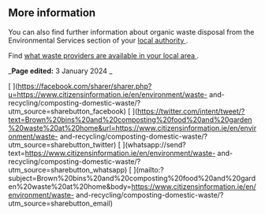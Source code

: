##  More information

You can also find further information about organic waste disposal from the
Environmental Services section of your [ local authority
](https://www.gov.ie/en/publication/942f74-local-authorities/) .

Find [ what waste providers are available in your local area
](https://www.mywaste.ie/waste-management-providers/) .

_**Page edited:** 3 January 2024 _

[
](https://facebook.com/sharer/sharer.php?u=https://www.citizensinformation.ie/en/environment/waste-
and-recycling/composting-domestic-waste/?utm_source=sharebutton_facebook) [
](https://twitter.com/intent/tweet/?text=Brown%20bins%20and%20composting%20food%20and%20garden%20waste%20at%20home&url=https://www.citizensinformation.ie/en/environment/waste-
and-recycling/composting-domestic-waste/?utm_source=sharebutton_twitter) [
](whatsapp://send?text=https://www.citizensinformation.ie/en/environment/waste-
and-recycling/composting-domestic-waste/?utm_source=sharebutton_whatsapp) [
](mailto:?subject=Brown%20bins%20and%20composting%20food%20and%20garden%20waste%20at%20home&body=https://www.citizensinformation.ie/en/environment/waste-
and-recycling/composting-domestic-waste/?utm_source=sharebutton_email) [
](javascript:void\(0\))
